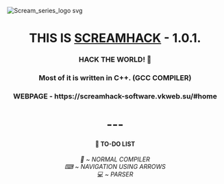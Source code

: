 ![Scream_series_logo svg](https://github.com/qqqllllzzzz/ScreamHack/assets/125376893/91665d58-24e1-4433-8a8f-80652842d09e)

<h1 align="center">THIS IS <a href="https://github.com/qqqllllzzzz/ScreamHack/" target="_blank">SCREAMHACK</a> - 1.0.1.</h1> 
<h3 align="center">HACK THE WORLD! 🚀</h3>
<h3 align="center">Most of it is written in C++. (GCC COMPILER)</h3>
<h3 align="center">WEBPAGE - https://screamhack-software.vkweb.su/#home</h3>
<h1 align="center"> --- </h1>
<h4 align="center">🌵 TO-DO LIST</h4>

<h6 align="center">🤡 ~ NORMAL COMPILER<br>⌨ ~ NAVIGATION USING ARROWS<br>💻 ~ PARSER</h6>
